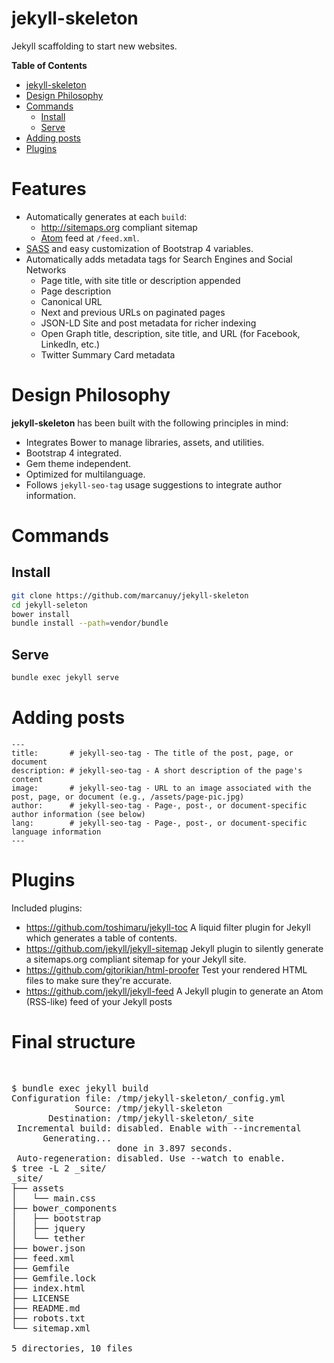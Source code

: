 jekyll-skeleton
===============

Jekyll scaffolding to start new websites.

<!-- markdown-toc start - Don't edit this section. Run M-x markdown-toc-generate-toc again -->
**Table of Contents**

- [jekyll-skeleton](#jekyll-skeleton)
- [Design Philosophy](#design-philosophy)
- [Commands](#commands)
    - [Install](#install)
    - [Serve](#serve)
- [Adding posts](#adding-posts)
- [Plugins](#plugins)

<!-- markdown-toc end -->

# Features

- Automatically generates at each `build`:
  - <http://sitemaps.org> compliant sitemap 
  - [Atom](https://tools.ietf.org/html/rfc4287) feed at
    `/feed.xml`.
- [SASS](http://sass-lang.com/) and easy customization of Bootstrap 4
  variables.
- Automatically adds metadata tags for Search Engines and Social
  Networks
  - Page title, with site title or description appended
  - Page description
  - Canonical URL
  - Next and previous URLs on paginated pages
  - JSON-LD Site and post metadata for richer indexing
  - Open Graph title, description, site title, and URL (for Facebook, LinkedIn, etc.)
  - Twitter Summary Card metadata
	
# Design Philosophy

**jekyll-skeleton** has been built with the following principles in
mind:

- Integrates Bower to manage libraries, assets, and utilities.
- Bootstrap 4 integrated.
- Gem theme independent.
- Optimized for multilanguage.
- Follows `jekyll-seo-tag` usage suggestions to integrate author
  information.

# Commands

## Install

~~~ bash
git clone https://github.com/marcanuy/jekyll-skeleton
cd jekyll-seleton
bower install
bundle install --path=vendor/bundle
~~~

## Serve

~~~ bash
bundle exec jekyll serve
~~~

# Adding posts

    ---
    title:       # jekyll-seo-tag - The title of the post, page, or document
    description: # jekyll-seo-tag - A short description of the page's content
    image:       # jekyll-seo-tag - URL to an image associated with the post, page, or document (e.g., /assets/page-pic.jpg)
    author:      # jekyll-seo-tag - Page-, post-, or document-specific author information (see below)
    lang:        # jekyll-seo-tag - Page-, post-, or document-specific language information
    ---

# Plugins

Included plugins:

- <https://github.com/toshimaru/jekyll-toc>  A liquid filter plugin
  for Jekyll which generates a table of contents.
- <https://github.com/jekyll/jekyll-sitemap> Jekyll plugin to silently
  generate a sitemaps.org compliant sitemap for your Jekyll site.
- <https://github.com/gjtorikian/html-proofer> Test your rendered HTML
  files to make sure they're accurate.
- <https://github.com/jekyll/jekyll-feed> A Jekyll plugin to generate
  an Atom (RSS-like) feed of your Jekyll posts

# Final structure


<kbd></kbd>

~~~

~~~

<pre>
<samp>
<span >$</span> <kbd>bundle exec jekyll build</kbd>
Configuration file: /tmp/jekyll-skeleton/_config.yml
            Source: /tmp/jekyll-skeleton
       Destination: /tmp/jekyll-skeleton/_site
 Incremental build: disabled. Enable with --incremental
      Generating... 
                    done in 3.897 seconds.
 Auto-regeneration: disabled. Use --watch to enable.
<span >$</span> <kbd>tree -L 2 _site/</kbd>
_site/
├── assets
│   └── main.css
├── bower_components
│   ├── bootstrap
│   ├── jquery
│   └── tether
├── bower.json
├── feed.xml
├── Gemfile
├── Gemfile.lock
├── index.html
├── LICENSE
├── README.md
├── robots.txt
└── sitemap.xml

5 directories, 10 files
</samp>
</pre>

